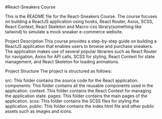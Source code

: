 #React-Sneakers Course

This is the README file for the React-Sneakers Course. The course focuses on building a ReactJS application using hooks, React Router, Axios, SCSS, React Context, React Skeleton and Macro-css library(something like tailwind) to simulate a mock sneaker e-commerce website.

Project Description
This course provides a step-by-step guide on building a ReactJS application that enables users to browse and purchase sneakers. The application makes use of several popular libraries such as React Router for navigation, Axios for API calls, SCSS for styling, React Context for state management, and React Skeleton for loading animations.

Project Structure
The project is structured as follows:

src: This folder contains the source code for the React application.
components: This folder contains all the reusable components used in the application.
context: This folder contains the React Context for managing the application state.
pages: This folder contains the main pages of the application.
scss: This folder contains the SCSS files for styling the application.
public: This folder contains the index.html file and other public assets such as images and icons.
